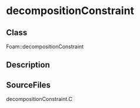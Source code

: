 # decompositionConstraint 
## Class
Foam::decompositionConstraint

## Description

## SourceFiles
decompositionConstraint.C

